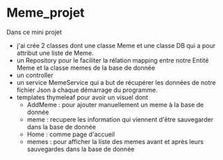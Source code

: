 # Meme_projet
Dans ce mini projet 

* j'ai crée 2 classes dont une classe Meme et une classe DB qui a pour attribut une liste de Meme.
* un  Repository pour le faciliter la rélation mapping entre notre Entité Meme et la classe memes de la base de donnée
* un controller 
* un service MemeService qui a but de récupérer les données de notre fichier Json à chaque démarrage du programme.
* templates thymeleaf pour avoir un visuel dont 
  - AddMeme : pour ajouter manuellement un meme à la base de donnée
  - meme : recupere les information qui viennent d'être sauvegarder dans la base de donnée
  - Home : comme page d'accueil
  - memes : pour afficher la liste des memes avant et après leurs sauvegardes dans la base de donnée
  
